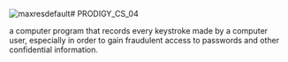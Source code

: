 ![maxresdefault](https://github.com/user-attachments/assets/63f395f8-c402-47a9-b75b-3d7e9a651b54)# PRODIGY_CS_04

a computer program that records every keystroke made by a computer user, especially in order to gain fraudulent access to passwords and other confidential information.
